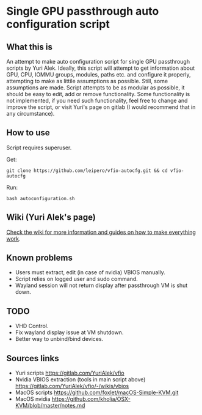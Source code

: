 # Single GPU passthrough auto configuration script

## What this is
An attempt to make auto configuration script for single GPU passthrough scripts by Yuri Alek. Ideally, this script will attempt to get information about GPU, CPU, IOMMU groups, modules, paths etc. and configure it properly, attempting to make as littile assumptions as possible. Still, some assumptions are made.
Script attempts to be as modular as possible, it should be easy to edit, add or remove functionality.
Some functionality is not implemented, if you need such functionality, feel free to change and improve the script, or visit Yuri's page on gitlab (I would recommend that in any circumstance). 

## How to use
Script requires superuser.

 Get:
```
git clone https://github.com/leipero/vfio-autocfg.git && cd vfio-autocfg
```
 Run:
```
bash autoconfiguration.sh
```

## Wiki (Yuri Alek's page)
[Check the wiki for more information and guides on how to make everything work](https://gitlab.com/YuriAlek/vfio/wikis/Home).

## Known problems
- Users must extract, edit (in case of nvidia) VBIOS manually.
- Script relies on logged user and sudo command.
- Wayland session will not return display after passthrough VM is shut down.

## TODO
- VHD Control.
- Fix wayland display issue at VM shutdown.
- Better way to unbind/bind devices.

## Sources links
- Yuri scripts
https://gitlab.com/YuriAlek/vfio
- Nvidia VBIOS extraction (tools in main script above)
https://gitlab.com/YuriAlek/vfio/-/wikis/vbios
- MacOS scripts
https://github.com/foxlet/macOS-Simple-KVM.git
- MacOS nvidia
https://github.com/kholia/OSX-KVM/blob/master/notes.md
